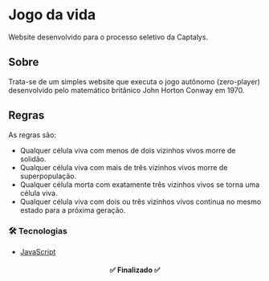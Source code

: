 # Jogo da vida

Website desenvolvido para o processo seletivo da Captalys. 

## Sobre
Trata-se de um simples website que executa o jogo autônomo (zero-player) desenvolvido pelo matemático britânico John Horton Conway em 1970. 

## Regras 
As regras são:

+ Qualquer célula viva com menos de dois vizinhos vivos morre de solidão.
+ Qualquer célula viva com mais de três vizinhos vivos morre de superpopulação.
+ Qualquer célula morta com exatamente três vizinhos vivos se torna uma célula viva.
+ Qualquer célula viva com dois ou três vizinhos vivos continua no mesmo estado para a próxima geração.


### 🛠 Tecnologias

- [JavaScript](https://www.javascript.com/)


<h4 align="center">
	✅ Finalizado ✅
</h4>
